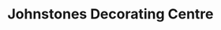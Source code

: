 ---
title: "Johnstones Decorating Centre"
url: /belfast/johnstones-decorating-centre/
shop: doityourself
---